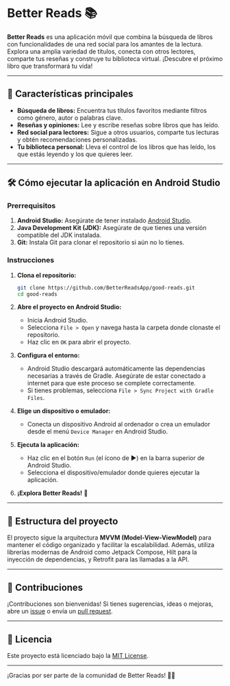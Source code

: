 # Better Reads 📚

**Better Reads** es una aplicación móvil que combina la búsqueda de libros con funcionalidades de una red social para los amantes de la lectura. Explora una amplia variedad de títulos, conecta con otros lectores, comparte tus reseñas y construye tu biblioteca virtual. ¡Descubre el próximo libro que transformará tu vida!

---

## 🚀 Características principales

- **Búsqueda de libros:** Encuentra tus títulos favoritos mediante filtros como género, autor o palabras clave.
- **Reseñas y opiniones:** Lee y escribe reseñas sobre libros que has leído.
- **Red social para lectores:** Sigue a otros usuarios, comparte tus lecturas y obtén recomendaciones personalizadas.
- **Tu biblioteca personal:** Lleva el control de los libros que has leído, los que estás leyendo y los que quieres leer.

---

## 🛠 Cómo ejecutar la aplicación en Android Studio

### Prerrequisitos

1. **Android Studio:** Asegúrate de tener instalado [Android Studio](https://developer.android.com/studio).
2. **Java Development Kit (JDK):** Asegúrate de que tienes una versión compatible del JDK instalada.
3. **Git:** Instala Git para clonar el repositorio si aún no lo tienes.

### Instrucciones

1. **Clona el repositorio:**

   ```bash
   git clone https://github.com/BetterReadsApp/good-reads.git
   cd good-reads
    ```

2. **Abre el proyecto en Android Studio:**

    - Inicia Android Studio.
    - Selecciona `File > Open` y navega hasta la carpeta donde clonaste el repositorio.
    - Haz clic en `OK` para abrir el proyecto.

3. **Configura el entorno:**

    - Android Studio descargará automáticamente las dependencias necesarias a través de Gradle. Asegúrate de estar conectado a internet para que este proceso se complete correctamente.
    - Si tienes problemas, selecciona `File > Sync Project with Gradle Files`.

4. **Elige un dispositivo o emulador:**

    - Conecta un dispositivo Android al ordenador o crea un emulador desde el menú `Device Manager` en Android Studio.

5. **Ejecuta la aplicación:**

    - Haz clic en el botón `Run` (el ícono de ▶️) en la barra superior de Android Studio.
    - Selecciona el dispositivo/emulador donde quieres ejecutar la aplicación.

6. **¡Explora Better Reads!** 🚀

---

## 📂 Estructura del proyecto

El proyecto sigue la arquitectura **MVVM (Model-View-ViewModel)** para mantener el código organizado y facilitar la escalabilidad. Además, utiliza librerías modernas de Android como Jetpack Compose, Hilt para la inyección de dependencias, y Retrofit para las llamadas a la API.

---

## 🤝 Contribuciones

¡Contribuciones son bienvenidas! Si tienes sugerencias, ideas o mejoras, abre un [issue](https://github.com/BetterReadsApp/good-reads/issues) o envía un [pull request](https://github.com/BetterReadsApp/good-reads/pulls).

---

## 📝 Licencia

Este proyecto está licenciado bajo la [MIT License](LICENSE).

---

¡Gracias por ser parte de la comunidad de Better Reads! 📖✨